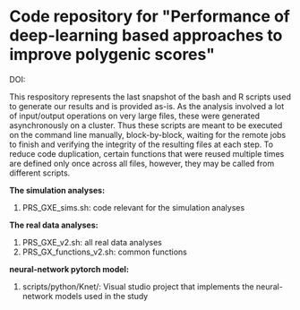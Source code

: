 
# Code repository for "Performance of deep-learning based approaches to improve polygenic scores"

DOI: 

This respository represents the last snapshot of the bash and R scripts used to generate our results and is provided as-is. As the analysis involved a lot of input/output operations on very large files, these were generated asynchronously on a cluster. Thus these scripts are meant to be executed on the command line manually, block-by-block, waiting for the remote jobs to finish and verifying the integrity of the resulting files at each step. To reduce code duplication, certain functions that were reused multiple times are defined only once across all files, however, they may be called from different scripts.

**The simulation analyses:**
1. PRS_GXE_sims.sh: code relevant for the simulation analyses

**The real data analyses:**
1. PRS_GXE_v2.sh: all real data analyses
2. PRS_GX_functions_v2.sh: common functions

**neural-network pytorch model:**
1. scripts/python/Knet/: Visual studio project that implements the neural-network models used in the study